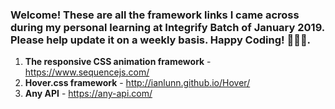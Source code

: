 ### Welcome! These are all the framework links I came across during my personal learning at Integrify Batch of January 2019. Please help update it on a weekly basis. Happy Coding! 🙊😀😍.

1. **The responsive CSS animation framework** - https://www.sequencejs.com/
2. **Hover.css framework** - http://ianlunn.github.io/Hover/
3. **Any API** - https://any-api.com/
